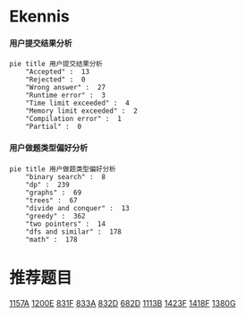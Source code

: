 # Ekennis

<!-- tabs:start -->



#### **用户提交结果分析**

```mermaid
pie title 用户提交结果分析
    "Accepted" :  13
    "Rejected" :  0
    "Wrong answer" :  27
    "Runtime error" :  3
    "Time limit exceeded" :  4
    "Memory limit exceeded" :  2
    "Compilation error" :  1
    "Partial" :  0
```

#### **用户做题类型偏好分析**

```mermaid
pie title 用户做题类型偏好分析
    "binary search" :  8
    "dp" :  239
    "graphs" :  69
    "trees" :  67
    "divide and conquer" :  13
    "greedy" :  362
    "two pointers" :  14
    "dfs and similar" :  178
    "math" :  178
```



<!-- tabs:end -->
# 推荐题目
[1157A](https://codeforces.com/contest/1157/problem/A)
[1200E](https://codeforces.com/contest/1200/problem/E)
[831F](https://codeforces.com/contest/831/problem/F)
[833A](https://codeforces.com/contest/833/problem/A)
[832D](https://codeforces.com/contest/832/problem/D)
[682D](https://codeforces.com/contest/682/problem/D)
[1113B](https://codeforces.com/contest/1113/problem/B)
[1423F](https://codeforces.com/contest/1423/problem/F)
[1418F](https://codeforces.com/contest/1418/problem/F)
[1380G](https://codeforces.com/contest/1380/problem/G)
